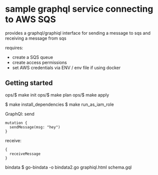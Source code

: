 # sample graphql service connecting to AWS SQS

provides a graphql/graphiql interface for sending a message to sqs and receiving a message from sqs

requires:

- create a SQS queue
- create access permissions
- set AWS credentials via ENV / env file if using docker

## Getting started

ops/$ make init
ops/$ make plan
ops/$ make apply

$ make install_dependencies
$ make run_as_iam_role

GraphQl:
send 
```
mutation {
  sendMessage(msg: "hey")
}

```
receive:
```
{
  receiveMessage
}
```


bindata
$ go-bindata -o bindata2.go graphiql.html schema.gql 